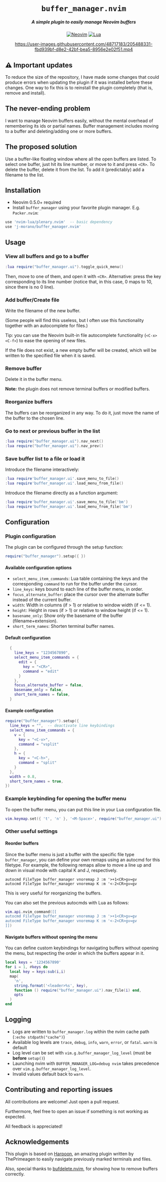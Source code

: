 <div align="center">

# `buffer_manager.nvim`
##### A simple plugin to easily manage Neovim buffers

[![Neovim](https://img.shields.io/badge/Neovim%200.5+-green.svg?style=for-the-badge&logo=neovim)](https://neovim.io)
[![Lua](https://img.shields.io/badge/Lua-blue.svg?style=for-the-badge&logo=lua)](http://www.lua.org)

https://user-images.githubusercontent.com/48717183/205488331-fbd939bf-d8e2-42bf-bea5-8956e2e02f51.mp4

</div>

## :warning: Important updates

To reduce the size of the repository, I have made some changes that could produce errors when updating the plugin if it was installed before these changes. One way to fix this is to reinstall the plugin completely (that is, remove and install).

## The never-ending problem

I want to manage Neovim buffers easily, without the mental overhead of remembering its ids or partial names. Buffer management includes moving to a buffer and deleting/adding one or more buffers.

## The proposed solution

Use a buffer-like floating window where all the open buffers are listed. To select one buffer, just hit its line number, or move to it and press `<CR>`. To delete the buffer, delete it from the list. To add it (predictably) add a filename to the list.


## Installation

* Neovim 0.5.0+ required
* Install `buffer_manager` using your favorite plugin manager. E.g. `Packer.nvim`:

```lua
use 'nvim-lua/plenary.nvim'  -- basic dependency
use 'j-morano/buffer_manager.nvim'
```

## Usage

### View all buffers and go to a buffer

```lua
:lua require("buffer_manager.ui").toggle_quick_menu()
```

Then, move to one of them, and open it with `<CR>`.
Alternative: press the key corresponding to its line number (notice that, in this case, 0 maps to 10, since there is no 0 line).

### Add buffer/Create file

Write the filename of the new buffer.

(Some people will find this useless, but I often use this functionality together with an autocomplete for files.)

Tip: you can use the Neovim built-in file autocomplete functionality (`<C-x><C-f>`) to ease the opening of new files.

If the file does not exist, a new empty buffer will be created, which will be written to the specified file when it is saved.

### Remove buffer

Delete it in the buffer menu.

**Note:** the plugin does not remove terminal buffers or modified buffers.

### Reorganize buffers

The buffers can be reorganized in any way. To do it, just move the name of the buffer to the chosen line.

### Go to next or previous buffer in the list

```lua
:lua require("buffer_manager.ui").nav_next()
:lua require("buffer_manager.ui").nav_prev()
```

### Save buffer list to a file or load it

Introduce the filename interactively:
```lua
:lua require'buffer_manager.ui'.save_menu_to_file()
:lua require'buffer_manager.ui'.load_menu_from_file()
```

Introduce the filename directly as a function argument:
```lua
:lua require'buffer_manager.ui'.save_menu_to_file('bm')
:lua require'buffer_manager.ui'.load_menu_from_file('bm')
```

## Configuration

### Plugin configuration

The plugin can be configured through the setup function:
```lua
require("buffer_manager").setup({ })
```

#### Available configuration options
* `select_menu_item_commands`: Lua table containing the keys and the corresponding `command` to run for the buffer under the cursor.
* `line_keys`: keys bound to each line of the buffer menu, in order.
* `focus_alternate_buffer`: place the cursor over the alternate buffer instead of the current buffer.
* `width`: Width in columns (if > 1) or relative to window width (if <= 1).
* `height`: Height in rows (if > 1) or relative to window height (if <= 1).
* `basename_only`: Show only the basename of the buffer (filename+extension).
* `short_term_names`: Shorten terminal buffer names.

#### Default configuration
```lua
  {
    line_keys = "1234567890",
    select_menu_item_commands = {
      edit = {
        key = "<CR>",
        command = "edit"
      }
    },
    focus_alternate_buffer = false,
    basename_only = false,
    short_term_names = false,
  }
```

#### Example configuration
```lua
require("buffer_manager").setup({
  line_keys = "",  -- deactivate line keybindings
  select_menu_item_commands = {
    v = {
      key = "<C-v>",
      command = "vsplit"
    },
    h = {
      key = "<C-h>",
      command = "split"
    }
  },
  width = 0.8,
  short_term_names = true,
})
```


### Example keybinding for opening the buffer menu

To open the buffer menu, you can put this line in your Lua configuration file.
```lua
vim.keymap.set({ 't', 'n' }, '<M-Space>', require("buffer_manager.ui").toggle_quick_menu, {noremap = true})
```

### Other useful settings

#### Reorder buffers

Since the buffer menu is just a buffer with the specific file type `buffer_manager`, you can define your own remaps using an autocmd for this filetype. For example, the following remaps allow to move a line up and down in visual mode with capital K and J, respectively.
```vim
autocmd FileType buffer_manager vnoremap J :m '>+1<CR>gv=gv
autocmd FileType buffer_manager vnoremap K :m '<-2<CR>gv=gv
```
This is very useful for reorganizing the buffers.

You can also set the previous autocmds with Lua as follows:
```lua
vim.api.nvim_command([[
autocmd FileType buffer_manager vnoremap J :m '>+1<CR>gv=gv
autocmd FileType buffer_manager vnoremap K :m '<-2<CR>gv=gv
]])
```

#### Navigate buffers without opening the menu

You can define custom keybindings for navigating buffers without opening the menu, but respecting the order in which the buffers appear in it.

```lua
local keys = '1234567890'
for i = 1, #keys do
  local key = keys:sub(i,i)
  map(
    'n',
    string.format('<leader>%s', key),
    function () require("buffer_manager.ui").nav_file(i) end,
    opts
  )
end
```

## Logging

- Logs are written to `buffer_manager.log` within the nvim cache path (`:echo stdpath("cache")`)
- Available log levels are `trace`, `debug`, `info`, `warn`, `error`, or `fatal`. `warn` is default
- Log level can be set with `vim.g.buffer_manager_log_level` (must be **before** `setup()`)
- Launching nvim with `BUFFER_MANAGER_LOG=debug nvim` takes precedence over `vim.g.buffer_manager_log_level`.
- Invalid values default back to `warn`.

<!--## Others

### Use a dynamic width for the `buffer_manager` pop-up menu

Sometimes the default width of (`60`) is not enough.
The following example demonstrates how to configure a custom width by setting
the menu's width relative to the current window's width.

```lua
require("buffer_manager").setup({
    width = vim.api.nvim_win_get_width(0) - 4,
})
```

## TODO

* Disable/enable automatic save.

-->

## Contributing and reporting issues

All contributions are welcome! Just open a pull request.

Furthermore, feel free to open an issue if something is not working as expected.

All feedback is appreciated!

## Acknowledgements

This plugin is based on [Harpoon](https://github.com/ThePrimeagen/harpoon), an amazing plugin written by ThePrimeagen to easily navigate previously marked terminals and files.

Also, special thanks to [bufdelete.nvim](https://github.com/famiu/bufdelete.nvim), for showing how to remove buffers correctly.
